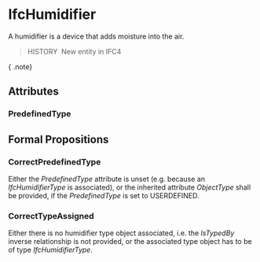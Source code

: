 # IfcHumidifier

A humidifier is a device that adds moisture into the air.

> HISTORY&nbsp; New entity in IFC4

{ .note}
>

## Attributes

### PredefinedType


## Formal Propositions

### CorrectPredefinedType
Either the _PredefinedType_ attribute is unset (e.g. because an _IfcHumidifierType_ is associated), or the inherited attribute _ObjectType_ shall be provided, if the _PredefinedType_ is set to USERDEFINED.

### CorrectTypeAssigned
Either there is no humidifier type object associated, i.e. the _IsTypedBy_ inverse relationship is not provided, or the associated type object has to be of type _IfcHumidifierType_.
